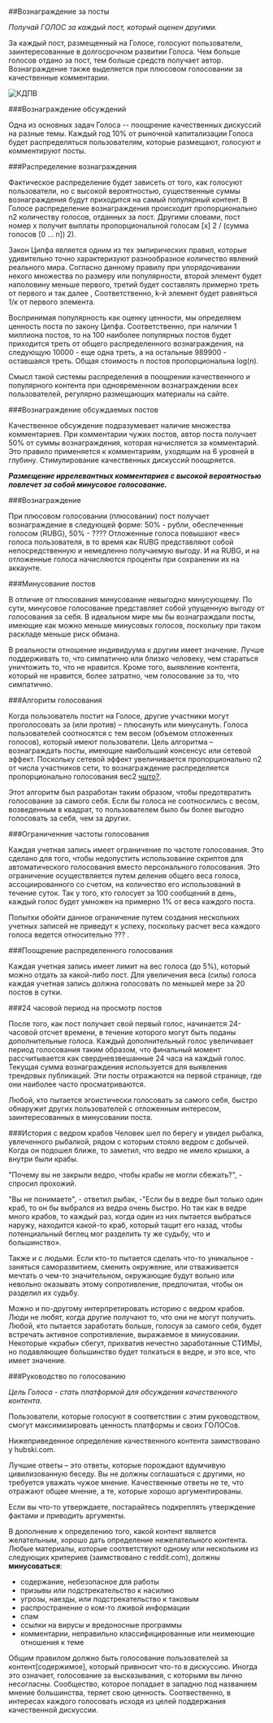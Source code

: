 #
##Вознаграждение за посты 

_Получай ГОЛОС за каждый пост, который оценен другими._

За каждый пост, размещенный на Голосе, голосуют пользователи, заинтересованные в долгосрочном развитии Голоса. Чем больше голосов отдано за пост, тем больше средств получает автор. Вознаграждение также выделяется при плюсовом голосовании за качественные комментарии. 



![КДПВ](http://www.vseodetyah.com/editorfiles/morskaya-svinka-02.jpg "Где деньги, Лебовски?!")











###Вознаграждение обсуждений

Одна из основных задач Голоса -- поощрение качественных дискуссий на разные темы. Каждый год 10% от рыночной капитализации Голоса будет распределяться пользователям, которые размещают, голосуют и комментируют посты. 

###Распределение вознаграждения 

Фактическое распределение будет зависеть от того, как голосуют пользователи, но с высокой вероятностью, существенные суммы вознаграждения будут приходится на самый популярный контент. В Голосе распределение вознаграждения происходит пропорционально n2 количеству голосов, отданных за пост. Другими словами, пост номер х получит выплаты пропорциональной голосам [х] 2 / (сумма голосов [0 ... п]) 2).

Закон Ципфа является одним из тех эмпирических правил, которые удивительно точно характеризуют разнообразное количество явлений реального мира. Согласно данному правилу при упорядочивании некого множества по размеру или популярности, второй элемент будет наполовину меньше первого, третий будет составлять примерно треть от первого и так далее , Соответственно, k-й элемент будет равняться 1/к от первого элемента.

Воспринимая популярность как оценку ценности, мы определяем ценность поста по закону Ципфа. Соответственно, при наличии 1 миллиона постов, то на 100 наиболее популярных постов будет приходится треть от общего распределенного вознаграждения, на следующую 10000 - еще одна треть, а на остальные 989900 - оставшаяся треть. Общая стоимость n постов пропорциональна log(n).

Смысл такой системы распределения в поощрении качественного и популярного контента при одновременном вознаграждении всех пользователей, регулярно размещающих материалы на сайте.

###Вознаграждение обсуждаемых постов

Качественное обсуждение подразумевает наличие множества комментариев. При комментарии чужих постов, автор поста получает 50% от суммы вознаграждения, которая начисляется за комментарий. Это правило применяется к комментариям, уходящим на 6 уровней в глубину. Стимулирование качественных дискуссий поощряется.

_**Размещение иррелевантных комментариев с высокой вероятностью повлечет за собой минусовое голосование.**_

###Вознаграждение

При плюсовом голосовании (плюсовании) пост получает вознаграждение в следующей форме: 50% - рубли, обеспеченные голосом (RUBG), 50% -  ???? Отложенные голоса повышают «вес» голоса пользователя, в то время как RUBG представляют собой непосредственную и немедленно получаемую выгоду. И на RUBG, и на отложенные голоса начисляются проценты при сохранении их на аккаунте.

###Минусование постов

В отличие от плюсования минусование невыгодно минусующему. По сути, минусовое голосование представляет собой упущенную выгоду от голосования за себя. В идеальном мире мы бы вознаграждали посты, имеющие как можно меньше минусовых голосов, поскольку при таком раскладе меньше риск обмана.

В реальности отношение индивидуума к другим имеет значение. Лучше поддерживать то, что симпатично или близко человеку, чем стараться уничтожить то, что не нравится. Кроме того, выявление контента, который не нравится, более затратно, чем голосование за то, что симпатично. 

###Алгоритм голосования

Когда пользователь постит на Голосе, другие участники могут проголосовать за (или против) – плюсануть или минусануть. Голоса пользователей соотносятся с тем весом (объемом отложенных голосов), который имеют пользователи. Цель алгоритма – вознаграждать посты, имеющие наибольший консенсус или сетевой эффект. Поскольку сетевой эффект увеличивается пропорционально n2 от числа участников сети, то вознаграждение распределяется пропорционально голосования вес2 [чшто?]().

Этот алгоритм был разработан таким образом, чтобы предотвратить голосование за самого себя. Если бы голоса не соотносились с весом, возведенным в квадрат, то пользователем было бы более выгодно голосовать за себя, чем за других. 

###Ограниченние частоты голосования 

Каждая учетная запись имеет ограничение по частоте голосования. Это сделано для того, чтобы недопустить использование скриптов для автоматического голосования вместо персонального голосования. Это ограничение осуществляется путем деления общего веса голоса, ассоциированного со счетом, на количество его использований в течение суток. Так у того, кто голосует за 100 сообщений в день, каждый голос будет умножен на примерно 1% от веса каждого поста.

Попытки обойти данное ограничение путем создания нескольких учетных записей не приведут к успеху, поскольку расчет веса каждого голоса ведется относительно ??? .

###Поощрение распределенного голосования

Каждая учетная запись имеет лимит на вес голоса (до 5%), который можно отдать за какой-либо пост. Для увеличения веса (силы) голоса каждая учетная запись должна голосовать по меньшей мере за 20 постов в сутки.

###24 часовой период на просмотр постов

После того, как пост получает свой первый голос, начинается 24-часовой отсчет времени, в течение которого могут быть поданы дополнительные голоса. Каждый дополнительный голос увеличивает период голосования таким образом, что финальный момент рассчитывается как свердневзвешанные 24 часа на каждый голос. Текущая сумма вознаграждения используется для выявления трендовых публикаций. Эти посты отражаются на первой странице, где они наиболее часто просматриваются.

Любой, кто пытается эгоистически голосовать за самого себя, быстро обнаружит других пользователей с отложенным интересом, заинтересованных в минусовании поста.

###История с ведром крабов 
Человек шел по берегу и увидел рыбалка, увлеченного рыбалкой, рядом с которым стояло ведром с добычей. Когда он подошел ближе, то заметил, что ведро не имело крышки, а внутри были  крабы.

"Почему вы не закрыли ведро, чтобы крабы не могли сбежать?", - спросил прохожий.

"Вы не понимаете", - ответил рыбак, -"Если бы в ведре был только один краб, то он бы выбрался из ведра очень быстро. Но так как в ведре много крабов, то каждый раз, когда один из них пытается выбраться наружу, находится какой-то краб, который тащит его назад, чтобы потенциальный беглец мог разделить ту же судьбу, что и большинство».

Также и с людьми. Если кто-то пытается сделать что-то уникальное - заняться саморазвитием, сменить окружение, или отваживается мечтать о чем-то значительном, окружающие будут вольно или невольно оказывать этому сопротивление, предпочитая, чтобы он разделил их судьбу.

Можно и по-другому интерпретировать историю с ведром крабов. Люди не любят, когда другие получают то, что они не могут получить. Любой, кто пытается заработать больше, голосуя за самого себя, будет встречать активное сопротивление, выражаемое в минусовании. Некоторые «крабы» сбегут, прихватив нечестно заработанные СТИМЫ, но подавляющее большинство будет толкаться в ведре, и это все, что имеет значение.

###Руководство по голосованию

_Цель Голоса  - стать платформой для обсуждения качественного контента._

Пользователи, которые голосуют в соответствии с этим руководством, 
смогут максимизировать ценность платформы и своих ГОЛОСов.

Нижеприведенное определение качественного контента заимствовано у hubski.com.

Лучшие ответы – это ответы, которые порождают вдумчивую цивилизованную беседу. Вы не должны соглашаться с другими, но требуется уважать чужое мнение. Качественные ответы не те, что отражают общее мнение, а те, которые хорошо аргументированы.

Если вы что-то утверждаете, постарайтесь подкреплять утверждение фактами и приводить аргументы.

В дополнение к определению того, какой контент является желательным, хорошо дать определение нежелательного контента. Любые материалы, которые соответствуют одному или нескольким из следующих критериев (заимствовано с reddit.com), должны **минусоваться**:

- содержание, небезопасное для работы
- призывы или подстрекательство к насилию
- угрозы, наезды, или подстрекательство к таковым
- распространение о ком-то лживой информации
- спам
- ссылки на вирусы и вредоносные программы
- комментарии, неправильно классифицированные или неимеющие отношения к теме

Общим правилом должно быть голосование пользователей за контент[содержимое], который привносит что-то в дискуссию. 
Иногда это означает, голосование за высказывания, с которыми вы лично несогласны. Сообщество, которое попадает в западню под названием мнение большинства, теряет свою ценность. Соотвественно, в интересах каждого голосовать исходя из целей поддержания качественной дискуссии. 
